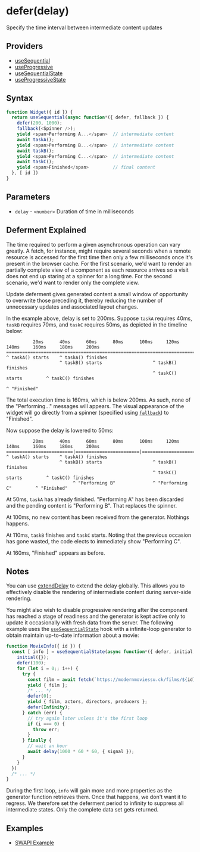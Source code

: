 # defer(delay)

Specify the time interval between intermediate content updates

## Providers

* [useSequential](useSequential.md)
* [useProgressive](useProgressive.md)
* [useSequentialState](useSequentialState.md)
* [useProgressiveState](useProgressiveState.md)

## Syntax

```js
function Widget({ id }) {
  return useSequential(async function*({ defer, fallback }) {
    defer(200, 1000);
    fallback(<Spinner />);
    yield <span>Performing A...</span>  // intermediate content
    await taskA();
    yield <span>Performing B...</span>  // intermediate content
    await taskB();
    yield <span>Performing C...</span>  // intermediate content
    await taskC();
    yield <span>Finished</span>         // final content
  }, [ id ])
}
```

## Parameters

* `delay` - `<number>` Duration of time in milliseconds

## Deferment Explained

The time required to perform a given asynchronous operation can vary greatly. A fetch, for instance, might require
several seconds when a remote resource is accessed for the first time then only a few milliseconds once it's
present in the browser cache. For the first scenario, we'd want to render an partially complete view of a
component as each resource arrives so a visit does not end up staring at a spinner for a long time. For the second
scenario, we'd want to render only the complete view.

Update deferment gives generated content a small window of opportunity to overwrite those preceding it, thereby
reducing the number of unnecessary updates and associated layout changes.

In the example above, delay is set to 200ms. Suppose `taskA` requires 40ms, `taskB` requires 70ms, and
`taskC` requires 50ms, as depicted in the timeline below:

```
          20ms      40ms      60ms      80ms      100ms     120ms     140ms     160ms     180ms     200ms
====================================================================================================
^ taskA() starts    ^ taskA() finishes
                    ^ taskB() starts                   ^ taskB() finishes
                                                       ^ taskC() starts         ^ taskC() finishes
                                                                                ^ "Finished"
```

The total execution time is 160ms, which is below 200ms. As such, none of the "Performing..." messages will appears.
The visual appearance of the widget will go directly from a spinner (specified using [`fallback`](./fallback.md))
to "Finished".

Now suppose the delay is lowered to 50ms:

```
          20ms      40ms      60ms      80ms      100ms     120ms     140ms     160ms     180ms     200ms
=========================|========================|========================|========================
^ taskA() starts    ^ taskA() finishes
                    ^ taskB() starts                   ^ taskB() finishes
                                                       ^ taskC() starts         ^ taskC() finishes
                         ^ "Performing B"              ^ "Performing C"         ^ "Finished"
```

At 50ms, `taskA` has already finished. "Performing A" has been discarded and the pending content is "Performing B".
That replaces the spinner.

At 100ms, no new content has been received from the generator. Nothings happens.

At 110ms, `taskB` finishes and `taskC` starts. Noting that the previous occasion has gone wasted, the code
elects to immediately show "Performing C".

At 160ms, "Finished" appears as before.

## Notes

You can use [extendDelay](./extendDelay.md) to extend the delay globally. This allows you to effectively disable the
rendering of intermediate content during server-side rendering.

You might also wish to disable progressive rendering after the component has reached a stage of readiness and the
generator is kept active only to update it occasionally with fresh data from the server. The following example uses
the [`useSequentialState`](./useSequentialState.md) hook with a infinite-loop generator to obtain
maintain up-to-date information about a movie:

```js
function MovieInfo({ id }) {
  const [ info ] = useSequentialState(async function*({ defer, initial, signal }) {
    initial({});
    defer(100);
    for (let i = 0;; i++) {
      try {
        const film = await fetch(`https://modernmoviessu.ck/films/${id}`, { signal });
        yield { film };
        /* ... */
        defer(0);
        yield { film, actors, directors, producers };
        defer(Infinity);
      } catch (err) {
        // try again later unless it's the first loop
        if (i === 0) {
          throw err;
        }
      } finally {
        // wait an hour
        await delay(1000 * 60 * 60, { signal });
      }
    }
  })
  /* ... */
}
```

During the first loop, `info` will gain more and more properties as the generator function retrieves them. Once that
happens, we don't want it to regress. We therefore set the deferment period to infinity to suppress all intermediate
states. Only the complete data set gets returned.

## Examples

* [SWAPI Example](../examples/swapi/README.md)
